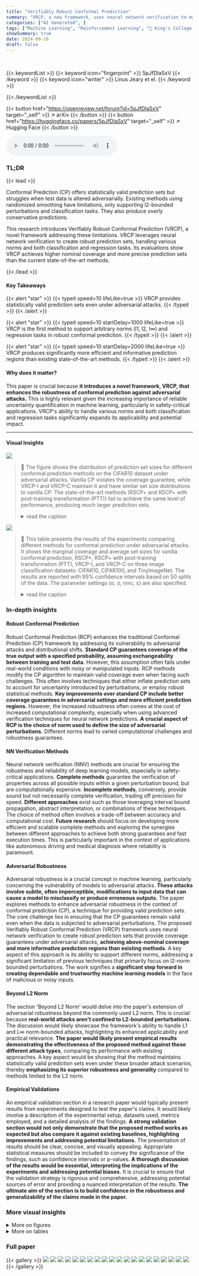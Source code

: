 ```yaml
---
title: "Verifiably Robust Conformal Prediction"
summary: "VRCP, a new framework, uses neural network verification to make conformal prediction robust against adversarial attacks, supporting various norms and regression tasks."
categories: ["AI Generated", ]
tags: ["Machine Learning", "Reinforcement Learning", "🏢 King's College London",]
showSummary: true
date: 2024-09-26
draft: false
---
```


<br>

{{< keywordList >}}
{{< keyword icon="fingerprint" >}} 5pJfDlaSxV {{< /keyword >}}
{{< keyword icon="writer" >}} Linus Jeary et el. {{< /keyword >}}
 
{{< /keywordList >}}

{{< button href="https://openreview.net/forum?id=5pJfDlaSxV" target="_self" >}}
↗ arXiv
{{< /button >}}
{{< button href="https://huggingface.co/papers/5pJfDlaSxV" target="_self" >}}
↗ Hugging Face
{{< /button >}}



<audio controls>
    <source src="https://ai-paper-reviewer.com/5pJfDlaSxV/podcast.wav" type="audio/wav">
    Your browser does not support the audio element.
</audio>


### TL;DR


{{< lead >}}

Conformal Prediction (CP) offers statistically valid prediction sets but struggles when test data is altered adversarially. Existing methods using randomized smoothing have limitations, only supporting l2-bounded perturbations and classification tasks.  They also produce overly conservative predictions.

This research introduces Verifiably Robust Conformal Prediction (VRCP), a novel framework addressing these limitations. VRCP leverages neural network verification to create robust prediction sets, handling various norms and both classification and regression tasks.  Its evaluations show VRCP achieves higher nominal coverage and more precise prediction sets than the current state-of-the-art methods.

{{< /lead >}}


#### Key Takeaways

{{< alert "star" >}}
{{< typeit speed=10 lifeLike=true >}} VRCP provides statistically valid prediction sets even under adversarial attacks. {{< /typeit >}}
{{< /alert >}}

{{< alert "star" >}}
{{< typeit speed=10 startDelay=1000 lifeLike=true >}} VRCP is the first method to support arbitrary norms (l1, l2, l∞) and regression tasks in robust conformal prediction. {{< /typeit >}}
{{< /alert >}}

{{< alert "star" >}}
{{< typeit speed=10 startDelay=2000 lifeLike=true >}} VRCP produces significantly more efficient and informative prediction regions than existing state-of-the-art methods. {{< /typeit >}}
{{< /alert >}}

#### Why does it matter?
This paper is crucial because **it introduces a novel framework, VRCP, that enhances the robustness of conformal prediction against adversarial attacks.** This is highly relevant given the increasing importance of reliable uncertainty quantification in machine learning, particularly in safety-critical applications.  VRCP's ability to handle various norms and both classification and regression tasks significantly expands its applicability and potential impact.

------
#### Visual Insights



![](https://ai-paper-reviewer.com/5pJfDlaSxV/figures_1_1.jpg)

> 🔼 The figure shows the distribution of prediction set sizes for different conformal prediction methods on the CIFAR10 dataset under adversarial attacks.  Vanilla CP violates the coverage guarantee, while VRCP-I and VRCP-C maintain it and have similar set size distributions to vanilla CP.  The state-of-the-art methods (RSCP+ and RSCP+ with post-training transformation (PTT)) fail to achieve the same level of performance, producing much larger prediction sets.
> <details>
> <summary>read the caption</summary>
> Figure 1: Distribution of prediction set sizes for vanilla conformal prediction (vanilla CP) which violates Eq. (2), as well as for our proposed robust algorithms (VRCP–I and VRCP–C) along with the SotA (RSCP+ and RSCP+ (PTT), see Section 3) on the CIFAR10 dataset. As we observe, VRCP-I and VRCP-C closely resemble the spread of vanilla CP prediction set sizes, whilst the SotA falls short of achieving this. Here we use an adversarial perturbation of radius € = 0.02, error rate a = 0.1, number of splits nsplits = 50 and smoothing parameter (used in RSCP+ and RSCP+ (PTT)) σ = 2€.
> </details>





![](https://ai-paper-reviewer.com/5pJfDlaSxV/tables_7_1.jpg)

> 🔼 This table presents the results of the experiments comparing different methods for conformal prediction under adversarial attacks.  It shows the marginal coverage and average set sizes for vanilla conformal prediction, RSCP+, RSCP+ with post-training transformation (PTT), VRCP-I, and VRCP-C on three image classification datasets: CIFAR10, CIFAR100, and TinyImageNet. The results are reported with 95% confidence intervals based on 50 splits of the data.  The parameter settings (α, σ, nmc, ε) are also specified.
> <details>
> <summary>read the caption</summary>
> Table 1: Marginal Coverage and Average Set Sizes for different methods on CIFAR10, CIFAR100 and TinyImageNet. All results record a 95% confidence interval with nsplits = 50, α = 0.1, σ = 2ε, nmc = 1024, ε = 0.03 for CIFAR10 and ε = 0.02 otherwise.
> </details>





### In-depth insights


#### Robust Conformal Prediction
Robust Conformal Prediction (RCP) enhances the traditional Conformal Prediction (CP) framework by addressing its vulnerability to adversarial attacks and distributional shifts.  **Standard CP guarantees coverage of the true output with a specified probability, assuming exchangeability between training and test data.** However, this assumption often fails under real-world conditions with noisy or manipulated inputs. RCP methods modify the CP algorithm to maintain valid coverage even when facing such challenges. This often involves techniques that either inflate prediction sets to account for uncertainty introduced by perturbations, or employ robust statistical methods.  **Key improvements over standard CP include better coverage guarantees in adversarial settings and more efficient prediction regions.**  However, the increased robustness often comes at the cost of increased computational complexity, especially when using advanced verification techniques for neural network predictions.  **A crucial aspect of RCP is the choice of norm used to define the size of adversarial perturbations.** Different norms lead to varied computational challenges and robustness guarantees.

#### NN Verification Methods
Neural network verification (NNV) methods are crucial for ensuring the robustness and reliability of deep learning models, especially in safety-critical applications.  **Complete methods** guarantee the verification of properties across all possible inputs within a given perturbation bound, but are computationally expensive.  **Incomplete methods**, conversely, provide sound but not necessarily complete verification, trading off precision for speed.  **Different approaches** exist such as those leveraging interval bound propagation, abstract interpretation, or combinations of these techniques.  The choice of method often involves a trade-off between accuracy and computational cost. **Future research** should focus on developing more efficient and scalable complete methods and exploring the synergies between different approaches to achieve both strong guarantees and fast execution times.  This is particularly important in the context of applications like autonomous driving and medical diagnosis where reliability is paramount.

#### Adversarial Robustness
Adversarial robustness is a crucial concept in machine learning, particularly concerning the vulnerability of models to adversarial attacks.  **These attacks involve subtle, often imperceptible, modifications to input data that can cause a model to misclassify or produce erroneous outputs.**  The paper explores methods to enhance adversarial robustness in the context of conformal prediction (CP), a technique for providing valid prediction sets.  The core challenge lies in ensuring that the CP guarantees remain valid even when the data is subjected to adversarial perturbations.  The proposed Verifiably Robust Conformal Prediction (VRCP) framework uses neural network verification to create robust prediction sets that provide coverage guarantees under adversarial attacks, **achieving above-nominal coverage and more informative prediction regions than existing methods**.  A key aspect of this approach is its ability to support different norms, addressing a significant limitation of previous techniques that primarily focus on l2-norm bounded perturbations. The work signifies a **significant step forward in creating dependable and trustworthy machine learning models** in the face of malicious or noisy inputs.

#### Beyond L2 Norm
The section 'Beyond L2 Norm' would delve into the paper's extension of adversarial robustness beyond the commonly used L2 norm.  This is crucial because **real-world attacks aren't confined to L2-bounded perturbations**. The discussion would likely showcase the framework's ability to handle L1 and L∞ norm-bounded attacks, highlighting its enhanced applicability and practical relevance.  **The paper would likely present empirical results demonstrating the effectiveness of the proposed method against these different attack types**,  comparing its performance with existing approaches.  A key aspect would be showing that the method maintains statistically valid prediction sets even under these broader attack scenarios, thereby **emphasizing its superior robustness and generality** compared to methods limited to the L2 norm.

#### Empirical Validations
An empirical validation section in a research paper would typically present results from experiments designed to test the paper's claims.  It would likely involve a description of the experimental setup, datasets used, metrics employed, and a detailed analysis of the findings.  **A strong validation section would not only demonstrate that the proposed method works as expected but also compare it against existing baselines, highlighting improvements and addressing potential limitations.**  The presentation of results should be clear, concise, and visually appealing.  Appropriate statistical measures should be included to convey the significance of the findings, such as confidence intervals or p-values.  **A thorough discussion of the results would be essential, interpreting the implications of the experiments and addressing potential biases.** It is crucial to ensure that the validation strategy is rigorous and comprehensive, addressing potential sources of error and providing a nuanced interpretation of the results.  **The ultimate aim of the section is to build confidence in the robustness and generalizability of the claims made in the paper.**


### More visual insights

<details>
<summary>More on figures
</summary>


![](https://ai-paper-reviewer.com/5pJfDlaSxV/figures_7_1.jpg)

> 🔼 This figure shows the impact of increasing the number of Monte Carlo samples (nmc) and the impact of increasing epsilon (e) on the marginal coverage and average set sizes of various methods, including VRCP-I, VRCP-C, RSCP+, and RSCP+ (PTT).  The left panel displays results varying nmc, while keeping epsilon constant; the right panel shows results by varying epsilon while keeping nmc constant.  The shaded regions represent the 95% confidence intervals. The figure demonstrates VRCP's robustness in maintaining nominal coverage across varying hyperparameter values while producing significantly smaller prediction regions than the comparison methods.
> <details>
> <summary>read the caption</summary>
> Figure 2: Marginal Coverage and Average Set Sizes on CIFAR100 with 95% confidence intervals.
> </details>



![](https://ai-paper-reviewer.com/5pJfDlaSxV/figures_7_2.jpg)

> 🔼 This figure shows the impact of increasing the size of adversarial perturbations (epsilon) on both marginal coverage and average prediction set size for different methods on the CIFAR100 dataset.  It compares the performance of VRCP-I, VRCP-C, RSCP+, and RSCP+ (PTT). The x-axis represents the magnitude of adversarial perturbations (epsilon), while the y-axis on the left shows the marginal coverage and the y-axis on the right shows the average prediction set size. The shaded areas represent 95% confidence intervals. The figure demonstrates that VRCP methods maintain high coverage while producing relatively smaller prediction sets compared to the other methods.
> <details>
> <summary>read the caption</summary>
> Figure 2: Marginal Coverage and Average Set Sizes on CIFAR100 with 95% confidence intervals.
> </details>



</details>




<details>
<summary>More on tables
</summary>


![](https://ai-paper-reviewer.com/5pJfDlaSxV/tables_8_1.jpg)
> 🔼 This table presents the results of evaluating different conformal prediction methods on the CIFAR10 dataset using the l∞-norm for adversarial attacks.  It shows the marginal coverage and average set sizes for vanilla conformal prediction, VRCP-I, and VRCP-C, demonstrating that VRCP methods achieve higher coverage while maintaining relatively small set sizes compared to vanilla CP, even under l∞-norm attacks.
> <details>
> <summary>read the caption</summary>
> Table 2: Marginal Coverage and Average Set Sizes for e perturbations with respect to the l∞-norm on the CIFAR10 dataset. All results record a 95% confidence interval with splits = 50, α = 0.1 and ε = 0.001.
> </details>

![](https://ai-paper-reviewer.com/5pJfDlaSxV/tables_9_1.jpg)
> 🔼 This table presents the results of evaluating the performance of vanilla CP, VRCP-I, and VRCP-C on three different multi-agent particle environment (MPE) regression tasks. The performance is evaluated under different levels of adversarial perturbations (epsilon values) bounded by the l∞-norm.  The table shows the marginal coverage and average interval lengths for each method and perturbation level, providing a quantitative comparison of their robustness and efficiency in handling adversarial attacks in regression settings.
> <details>
> <summary>read the caption</summary>
> Table 3: Marginal coverage and average interval lengths for each MPE regression task for various e perturbations bounded by an l∞-norm. All results record a 95% confidence interval with nsplits = 50.
> </details>

![](https://ai-paper-reviewer.com/5pJfDlaSxV/tables_12_1.jpg)
> 🔼 This table presents the marginal coverage and average set sizes for different conformal prediction methods on three image classification datasets: CIFAR10, CIFAR100, and TinyImageNet.  The results show the performance of vanilla conformal prediction, randomly smoothed conformal prediction (RSCP+) with and without post-training transformation (PTT), and the proposed Verifiably Robust Conformal Prediction (VRCP) methods (VRCP-I and VRCP-C).  The table indicates the achieved coverage and average prediction set size for each method, providing a comparison of their effectiveness in maintaining coverage under adversarial attacks.
> <details>
> <summary>read the caption</summary>
> Table 1: Marginal Coverage and Average Set Sizes for different methods on CIFAR10, CIFAR100 and TinyImageNet. All results record a 95% confidence interval with nsplits = 50, α = 0.1, σ = 2ε, nmc = 1024, ε = 0.03 for CIFAR10 and ε = 0.02 otherwise.
> </details>

![](https://ai-paper-reviewer.com/5pJfDlaSxV/tables_13_1.jpg)
> 🔼 This table presents the results of the regression experiments on the three MPE tasks (Adversary, Spread, and Push) with different levels of \ell_\infty-norm bounded adversarial perturbations.  It shows the marginal coverage and average interval lengths for the vanilla CP method and the proposed VRCP-I and VRCP-C methods. The results are averaged over 50 splits and reported with 95% confidence intervals.
> <details>
> <summary>read the caption</summary>
> Table 3: Marginal coverage and average interval lengths for each MPE regression task for various \epsilon perturbations bounded by an \ell_\infty-norm. All results record a 95\% confidence interval with \textit{nsplits} = 50.
> </details>

</details>




### Full paper

{{< gallery >}}
<img src="https://ai-paper-reviewer.com/5pJfDlaSxV/1.png" class="grid-w50 md:grid-w33 xl:grid-w25" />
<img src="https://ai-paper-reviewer.com/5pJfDlaSxV/2.png" class="grid-w50 md:grid-w33 xl:grid-w25" />
<img src="https://ai-paper-reviewer.com/5pJfDlaSxV/3.png" class="grid-w50 md:grid-w33 xl:grid-w25" />
<img src="https://ai-paper-reviewer.com/5pJfDlaSxV/4.png" class="grid-w50 md:grid-w33 xl:grid-w25" />
<img src="https://ai-paper-reviewer.com/5pJfDlaSxV/5.png" class="grid-w50 md:grid-w33 xl:grid-w25" />
<img src="https://ai-paper-reviewer.com/5pJfDlaSxV/6.png" class="grid-w50 md:grid-w33 xl:grid-w25" />
<img src="https://ai-paper-reviewer.com/5pJfDlaSxV/7.png" class="grid-w50 md:grid-w33 xl:grid-w25" />
<img src="https://ai-paper-reviewer.com/5pJfDlaSxV/8.png" class="grid-w50 md:grid-w33 xl:grid-w25" />
<img src="https://ai-paper-reviewer.com/5pJfDlaSxV/9.png" class="grid-w50 md:grid-w33 xl:grid-w25" />
<img src="https://ai-paper-reviewer.com/5pJfDlaSxV/10.png" class="grid-w50 md:grid-w33 xl:grid-w25" />
<img src="https://ai-paper-reviewer.com/5pJfDlaSxV/11.png" class="grid-w50 md:grid-w33 xl:grid-w25" />
<img src="https://ai-paper-reviewer.com/5pJfDlaSxV/12.png" class="grid-w50 md:grid-w33 xl:grid-w25" />
<img src="https://ai-paper-reviewer.com/5pJfDlaSxV/13.png" class="grid-w50 md:grid-w33 xl:grid-w25" />
<img src="https://ai-paper-reviewer.com/5pJfDlaSxV/14.png" class="grid-w50 md:grid-w33 xl:grid-w25" />
<img src="https://ai-paper-reviewer.com/5pJfDlaSxV/15.png" class="grid-w50 md:grid-w33 xl:grid-w25" />
<img src="https://ai-paper-reviewer.com/5pJfDlaSxV/16.png" class="grid-w50 md:grid-w33 xl:grid-w25" />
<img src="https://ai-paper-reviewer.com/5pJfDlaSxV/17.png" class="grid-w50 md:grid-w33 xl:grid-w25" />
<img src="https://ai-paper-reviewer.com/5pJfDlaSxV/18.png" class="grid-w50 md:grid-w33 xl:grid-w25" />
<img src="https://ai-paper-reviewer.com/5pJfDlaSxV/19.png" class="grid-w50 md:grid-w33 xl:grid-w25" />
<img src="https://ai-paper-reviewer.com/5pJfDlaSxV/20.png" class="grid-w50 md:grid-w33 xl:grid-w25" />
{{< /gallery >}}